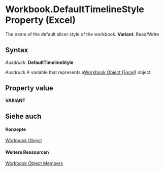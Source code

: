 
# Workbook.DefaultTimelineStyle Property (Excel)

The name of the default slicer style of the workbook.  **Variant**. Read/Write


## Syntax

 _Ausdruck_. **DefaultTimelineStyle**

 _Ausdruck_ A variable that represents a[Workbook Object (Excel)](8c00aa60-c974-eed3-0812-3c9625eb0d4c.md) object.


## Property value

 **VARIANT**


## Siehe auch


#### Konzepte


[Workbook Object](8c00aa60-c974-eed3-0812-3c9625eb0d4c.md)
#### Weitere Ressourcen


[Workbook Object Members](http://msdn.microsoft.com/library/dce102a3-25de-3ff4-2ce5-bc56e08baca7%28Office.15%29.aspx)